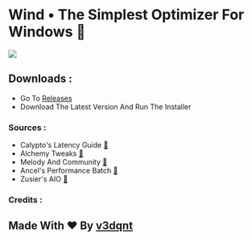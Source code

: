 
# Wind • The Simplest Optimizer For Windows 🌃
<img src="https://github.com/v3dqnt/Wind/blob/main/WIND%20%E2%80%A2%20Your%20GOTO%20WINDOWS%20OPTIMIZER.png"> 

## Downloads :
- Go To [Releases](http://github.com/v3dqnt/Wind/releases "releases")
- Download The Latest Version And Run The Installer

### Sources :
- Calypto's Latency Guide [🔗](https://docs.google.com/document/d/1c2-lUJq74wuYK1WrA_bIvgb89dUN0sj8-hO3vqmrau4/edit)
- Alchemy Tweaks [🔗](https://www.youtube.com/@ALCHEMYTWEAKS)
- Melody And Community [🔗](https://discord.com/invite/fzWpQgm)
- Ancel's Performance Batch [🔗](https://github.com/ancel1x/Ancels-Performance-Batch)
- Zusier's AIO [🔗](https://github.com/Zusier/Zusiers-optimization-Batch)

### Credits :
## Made With ❤ By [v3dqnt](http://github.com/v3dqnt "v3dqnt")
